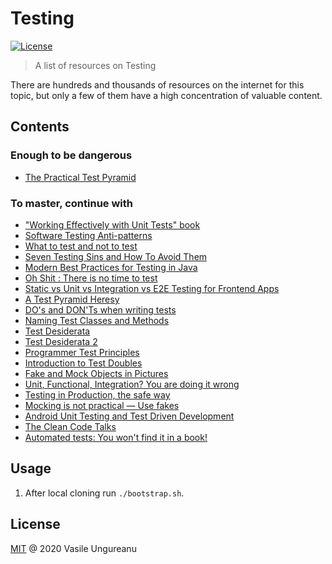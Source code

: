 # Testing

<a href="https://github.com/VasileUngureanu/repository-template/blob/master/LICENSE"><img src="https://img.shields.io/badge/license-MIT-green.svg" alt="License"></a>

> A list of resources on Testing

There are hundreds and thousands of resources on the internet for this topic, but only a few of them have a high concentration of valuable content.

## Contents

### Enough to be dangerous

* [The Practical Test Pyramid](https://martinfowler.com/articles/practical-test-pyramid.html)

### To master, continue with

* ["Working Effectively with Unit Tests" book](https://www.goodreads.com/book/show/22605938-working-effectively-with-unit-tests)
* [Software Testing Anti-patterns](http://blog.codepipes.com/testing/software-testing-antipatterns.html)
* [What to test and not to test](https://blog.ploeh.dk/2018/11/12/what-to-test-and-not-to-test/)
* [Seven Testing Sins and How To Avoid Them](https://codurance.com/2019/08/21/seven-testing-sins/)
* [Modern Best Practices for Testing in Java](https://phauer.com/2019/modern-best-practices-testing-java/)
* [Oh Shit : There is no time to test](https://blog.novoda.com/no-time-to-test/)
* [Static vs Unit vs Integration vs E2E Testing for Frontend Apps](https://kentcdodds.com/blog/unit-vs-integration-vs-e2e-tests)
* [A Test Pyramid Heresy](https://johnfergusonsmart.com/test-pyramid-heresy/)
* [DO's and DON'Ts when writing tests](https://rachelcarmena.github.io/2019/04/26/does-and-donts-when-writing-tests.html)
* [Naming Test Classes and Methods](https://codurance.com/2014/12/13/naming-test-classes-and-methods/)
* [Test Desiderata](https://medium.com/@kentbeck_7670/test-desiderata-94150638a4b3)
* [Test Desiderata 2](https://www.youtube.com/watch?v=5LOdKDqdWYU&list=PLlmVY7qtgT_lkbrk9iZNizp978mVzpBKl)
* [Programmer Test Principles](https://medium.com/@kentbeck_7670/programmer-test-principles-d01c064d7934)
* [Introduction to Test Doubles](https://codurance.com/2019/04/08/Introduction-to-test-doubles/)
* [Fake and Mock Objects in Pictures](https://www.industriallogic.com/blog/mock-objects-pictures/)
* [Unit, Functional, Integration? You are doing it wrong](https://blog.7mind.io/constructive-test-taxonomy.html)
* [Testing in Production, the safe way](https://medium.com/@copyconstruct/testing-in-production-the-safe-way-18ca102d0ef1)
* [Mocking is not practical — Use fakes](https://medium.com/@june.pravin/mocking-is-not-practical-use-fakes-e30cc6eaaf4e)
* [Android Unit Testing and Test Driven Development](https://www.udemy.com/course/professional-android-unit-testing/)
* [The Clean Code Talks](https://www.youtube.com/watch?v=aAb7hSCtvGw&list=PLx5t1p9LqYUe_3LrWrrJN5agu5Jcd-3bG)
* [Automated tests: You won't find it in a book!](https://www.youtube.com/watch?v=PQe8VruXipc)

## Usage

1. After local cloning run `./bootstrap.sh`.

License
-------

[MIT](LICENSE) @ 2020 Vasile Ungureanu
